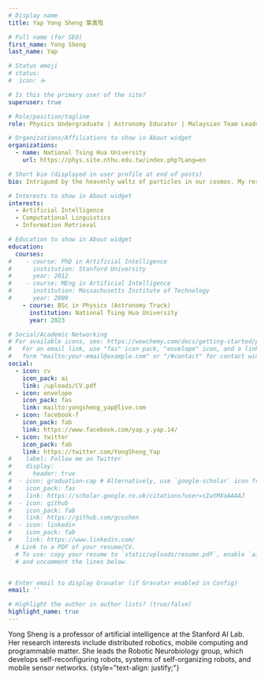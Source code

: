 ```yaml
---
# Display name
title: Yap Yong Sheng 葉勇陞

# Full name (for SEO)
first_name: Yong Sheng
last_name: Yap

# Status emoji
# status:
#  icon: ☕️

# Is this the primary user of the site?
superuser: true

# Role/position/tagline
role: Physics Undergraduate | Astronomy Educator | Malaysian Team Leader IOAA 

# Organizations/Affiliations to show in About widget
organizations:
  - name: National Tsing Hua University
    url: https://phys.site.nthu.edu.tw/index.php?Lang=en

# Short bio (displayed in user profile at end of posts)
bio: Intrigued by the heavenly waltz of particles in our cosmos. My research looks into the interplay between particle physics, gravitation, and cosmology. 

# Interests to show in About widget
interests:
  - Artificial Intelligence
  - Computational Linguistics
  - Information Retrieval

# Education to show in About widget
education:
  courses:
#    - course: PhD in Artificial Intelligence
#      institution: Stanford University
#      year: 2012
#    - course: MEng in Artificial Intelligence
#      institution: Massachusetts Institute of Technology
#      year: 2009
    - course: BSc in Physics (Astronomy Track)
      institution: National Tsing Hua University
      year: 2023

# Social/Academic Networking
# For available icons, see: https://wowchemy.com/docs/getting-started/page-builder/#icons
#   For an email link, use "fas" icon pack, "envelope" icon, and a link in the
#   form "mailto:your-email@example.com" or "/#contact" for contact widget.
social:
  - icon: cv
    icon_pack: ai
    link: /uploads/CV.pdf    
  - icon: envelope
    icon_pack: fas
    link: mailto:yongsheng_yap@live.com 
  - icon: facebook-f
    icon_pack: fab
    link: https://www.facebook.com/yap.y.yap.14/
  - icon: twitter
    icon_pack: fab
    link: https://twitter.com/YongSheng_Yap 
#    label: Follow me on Twitter
#    display:
#      header: true
#  - icon: graduation-cap # Alternatively, use `google-scholar` icon from `ai` icon pack
#    icon_pack: fas
#    link: https://scholar.google.co.uk/citations?user=sIwtMXoAAAAJ
#  - icon: github
#    icon_pack: fab
#    link: https://github.com/gcushen
#  - icon: linkedin
#    icon_pack: fab
#    link: https://www.linkedin.com/
  # Link to a PDF of your resume/CV.
  # To use: copy your resume to `static/uploads/resume.pdf`, enable `ai` icons in `params.yaml`,
  # and uncomment the lines below.


# Enter email to display Gravatar (if Gravatar enabled in Config)
email: ''

# Highlight the author in author lists? (true/false)
highlight_name: true
---
```


Yong Sheng is a professor of artificial intelligence at the Stanford AI Lab. Her research interests include distributed robotics, mobile computing and programmable matter. She leads the Robotic Neurobiology group, which develops self-reconfiguring robots, systems of self-organizing robots, and mobile sensor networks.
{style="text-align: justify;"}

